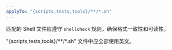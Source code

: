 ```yaml
---
applyTo: "{scripts,tests,tools}/**/*.sh"
---
```


匹配的 Shell 文件应遵守 `shellcheck` 规则，确保格式一致性和可读性。

"{scripts,tests,tools}/**/*.sh" 文件中应全部使用英文。

